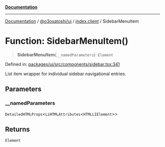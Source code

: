 [**Documentation**](../../../../README.md)

***

[Documentation](../../../../README.md) / [@o3osatoshi/ui](../../README.md) / [index.client](../README.md) / SidebarMenuItem

# Function: SidebarMenuItem()

> **SidebarMenuItem**(`__namedParameters`): `Element`

Defined in: [packages/ui/src/components/sidebar.tsx:341](https://github.com/o3osatoshi/experiment/blob/67ff251451cab829206391b718d971ec20ce4dfb/packages/ui/src/components/sidebar.tsx#L341)

List item wrapper for individual sidebar navigational entries.

## Parameters

### \_\_namedParameters

`DetailedHTMLProps`\<`LiHTMLAttributes`\<`HTMLLIElement`\>\>

## Returns

`Element`

